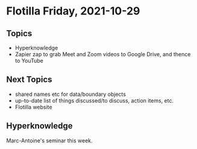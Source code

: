 # Flotilla Friday, 2021-10-29

## Topics

- Hyperknowledge
- Zapier zap to grab Meet and Zoom videos to Google Drive, and thence to YouTube

## Next Topics

- shared names etc for data/boundary objects
- up-to-date list of things discussed/to discuss, action items, etc.
- Flotilla website

## Hyperknowledge

Marc-Antoine's seminar this week.



